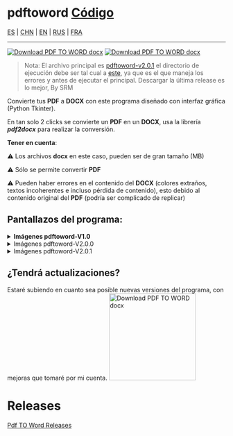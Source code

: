 # pdftoword [Código](Code)
 [ES](README.md) | [CHN](README/readme_pdftoword_chn.md) | [EN](README/readme_pdftoword_en.md) | [RUS](README/readme_pdftoword_rus.md) | [FRA](README/readme_pdftoword_fra.md)

---

[![Download PDF TO WORD docx](https://a.fsdn.com/con/app/sf-download-button)](https://sourceforge.net/projects/pdf-to-word-docx/files/latest/download)
[![Download PDF TO WORD docx](https://img.shields.io/sourceforge/dm/pdf-to-word-docx.svg)](https://sourceforge.net/projects/pdf-to-word-docx/files/latest/download)

> Nota: El archivo principal es [pdftoword-v2.0.1](code/pdftoword-v2.0.1.pyc) el directorio de ejecución debe ser tal cual a [este](code), ya que es el que maneja los errores y antes de ejecutar el principal. Descargar la última release es lo mejor, By SRM

Convierte tus **PDF** a **DOCX** con este programa diseñado con interfaz gráfica (Python Tkinter).

En tan solo 2 clicks se convierte un **PDF** en un **DOCX**, usa la librería **_pdf2docx_** para realizar la conversión.

**Tener en cuenta**:

⚠ Los archivos **docx** en este caso, pueden ser de gran tamaño (MB)

⚠ Sólo se permite convertir **PDF**

⚠ Pueden haber errores en el contenido del **DOCX** (colores extraños, textos incoherentes e incluso pérdida de contenido), esto debido al contenido original del **PDF** (podría ser complicado de replicar)

## Pantallazos del programa:

<details>
    <summary><strong>Imágenes pdftoword-V1.0</strong></summary>
    <div>
        <p>Imagen 1:</p>
        <image name="img1" src="https://github.com/tutosrivegamerLQ/images-projects-srm-trg/raw/main/img-pdftoword/v1.0-Alpha/v1alpha-1.png">
    </div>
    <div>
        <p>Imagen 2:</p>
        <image name="img2" src="https://github.com/tutosrivegamerLQ/images-projects-srm-trg/raw/main/img-pdftoword/v1.0-Alpha/v1alpha-2.png">
    </div>
    <div>
        <p>Imagen 3:</p>
        <image name="img3" src="https://github.com/tutosrivegamerLQ/images-projects-srm-trg/raw/main/img-pdftoword/v1.0-Alpha/v1alpha-3.png">
    </div>
</details>

<details>
    <summary>Imágenes pdftoword-V2.0.0</summary>
    <p>Imagen 1:</p>
    <image src="https://github.com/tutosrivegamerLQ/images-projects-srm-trg/raw/main/img-pdftoword/v2.0.0-IMG/v2.0.0-1.webp">
    <p>Imagen 2:</p>
    <image src="https://github.com/tutosrivegamerLQ/images-projects-srm-trg/raw/main/img-pdftoword/v2.0.0-IMG/v2.0.0-2.webp">
    <p>Imagen 3:</p>
    <image src="https://github.com/tutosrivegamerLQ/images-projects-srm-trg/raw/main/img-pdftoword/v2.0.0-IMG/v2.0.0-3.webp">
    <p>Imagen 4:</p>
    <image src="https://github.com/tutosrivegamerLQ/images-projects-srm-trg/raw/main/img-pdftoword/v2.0.0-IMG/v2.0.0-4.webp">
    <p>Imagen 5:</p>
    <image src="https://github.com/tutosrivegamerLQ/images-projects-srm-trg/raw/main/img-pdftoword/v2.0.0-IMG/v2.0.0-5.webp">
</details>

<details>
    <summary>Imágenes pdftoword-V2.0.1</summary>
    <p>Imagen 1:</p>
    <image src="https://github.com/tutosrivegamerLQ/images-projects-srm-trg/raw/main/img-pdftoword/v2.0.1-IMG/v2.0.1-1.png">
    <p>Imagen 2:</p>
    <image src="https://github.com/tutosrivegamerLQ/images-projects-srm-trg/raw/main/img-pdftoword/v2.0.1-IMG/v2.0.1-1.png">
</details>

## ¿Tendrá actualizaciones?

Estaré subiendo en cuanto sea posible nuevas versiones del programa, con mejoras que tomaré por mi cuenta.
<a href="https://sourceforge.net/p/pdf-to-word-docx/"><img alt="Download PDF TO WORD docx" src="https://sourceforge.net/sflogo.php?type=17&amp;group_id=3784635" width=200></a>

# Releases

<a href="https://github.com/tutosrivegamerLQ/pdftoword/releases/">Pdf TO Word Releases</a>
